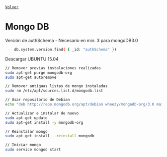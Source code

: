 ﻿[`Volver`](../index.html)

# Mongo DB

Versión de authSchema - Necesario en min. 3 para mongoDB3.0

```bash
	db.system.version.find( { _id: "authSchema" })		
```  

Descargar UBUNTU 15.04

```bash
// Remover previas instalaciones realizadas
sudo apt-get purge mongodb-org
sudo apt-get autoremove

// Remover antiguas listas de mongo instaladas
sudo rm /etc/apt/sources.list.d/mongodb.list

// Usar repositorio de Debian 
echo "deb http://repo.mongodb.org/apt/debian wheezy/mongodb-org/3.0 main" | sudo tee /etc/apt/sources.list.d/mongodb-org-3.0.list

// Actualizar e instalar de nuevo
sudo apt-get update
sudo apt-get install -y mongodb-org

// Reinstalar mongo
sudo apt-get install --reinstall mongodb

// Iniciar mongo
sudo service mongod start
```  